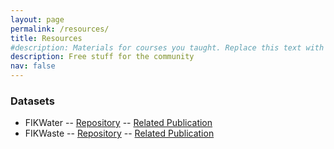 ```yaml
---
layout: page
permalink: /resources/
title: Resources
#description: Materials for courses you taught. Replace this text with your description.
description: Free stuff for the community
nav: false
---
```


### Datasets

- FIKWater -- [Repository](https://osf.io/7bz2m/) -- [Related Publication](https://www.mdpi.com/2306-5729/6/3/26)
- FIKWaste -- [Repository](https://osf.io/tyaj6/) -- [Related Publication](https://www.mdpi.com/2306-5729/6/3/25)
